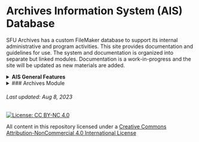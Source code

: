 # Archives Information System (AIS) Database
SFU Archives has a custom FileMaker database to support its internal administrative and program activities. This site provides documentation and guidelines for use. The system and documentation is organized into separate but linked modules. Documentation is a work-in-progress and the site will be updated as new materials are added.

<details>
<summary><b>AIS General Features</b></summary>

</details>

<details>
<summary>### Archives Module</summary>

</details>

###### Last updated: Aug 8, 2023

[![License: CC BY-NC 4.0](https://img.shields.io/badge/License-CC%20BY--NC%204.0-lightgrey.svg)](https://creativecommons.org/licenses/by-nc/4.0/)

All content in this repository licensed under a [Creative Commons Attribution-NonCommercial 4.0 International License](https://creativecommons.org/licenses/by-nc/4.0/)
